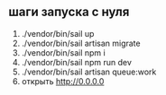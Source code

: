 ## шаги запуска с нуля

1. ./vendor/bin/sail up
2. ./vendor/bin/sail artisan migrate
3. ./vendor/bin/sail npm i
4. ./vendor/bin/sail npm run dev
5. ./vendor/bin/sail artisan queue:work
6. открыть http://0.0.0.0